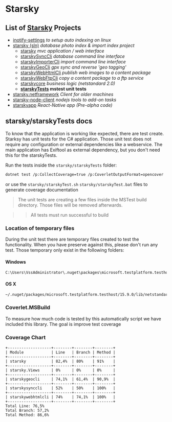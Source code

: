 # Starsky
## List of [Starsky](../../readme.md) Projects
 * [inotify-settings](../../inotify-settings/readme.md) _to setup auto indexing on linux_
 * [starsky (sln)](../../starsky/readme.md) _database photo index & import index project_
    * [starsky](../../starsky/starsky/readme.md)  _mvc application / web interface_
    * [starskySyncCli](../../starsky/starskysynccli/readme.md)  _database command line interface_
    * [starskyImporterCli](../../starsky/starskyimportercli/readme.md)  _import command line interface_
    * [starskyGeoCli](../../starsky/starskygeocli/readme.md)  _gpx sync and reverse 'geo tagging'_
    * [starskyWebHtmlCli](../../starsky/starskywebhtmlcli/readme.md)  _publish web images to a content package_
    * [starskyWebFtpCli](../../starsky/starskywebftpcli/readme.md)  _copy a content package to a ftp service_
    * [starskycore](../../starsky/starskycore/readme.md) _business logic (netstandard 2.0)_
    * __[starskyTests](../../starsky/starskyTests/readme.md)  mstest unit tests__
 * [starsky.netframework](../../starsky.netframework/readme.md) _Client for older machines_
 * [starsky-node-client](../../starsky-node-client/readme.md) _nodejs tools to add-on tasks_
 * [starskyapp](../../starskyapp/readme.md) _React-Native app (Pre-alpha code)_

## starsky/starskyTests docs

To know that the application is working like expected, there are test create.  Starksy has unit tests for the C# application.
Those unit test does not require any configuration or external dependencies like a webservice.
The main application has Exiftool as external dependency, but you don't need this for the starskyTests.

Run the tests inside the `starsky/starskyTests` folder:
```sh
dotnet test /p:CollectCoverage=true /p:CoverletOutputFormat=opencover
```
or use the `starsky/starskyTest.sh` `starsky/starskyTest.bat` files to generate coverage documentation

> The unit tests are creating a few files inside the MSTest build directory. Those files will be removed afterwards.

>> All tests must run successful to build

### Location of temporary files

During the unit test there are temporary files created to test the functionality. When you have preserve against this, please don't run any test. Those temporary only exist in the following folders:

#### Windows
```
C:\Users\VssAdministrator\.nuget\packages\microsoft.testplatform.testhost\15.9.0\lib\netstandard1.5\
```

#### OS X
```
~/.nuget/packages/microsoft.testplatform.testhost/15.9.0/lib/netstandard1.5/
```

### Coverlet.MSBuild
To measure how much code is tested by this automatically script we have included this library.   The goal is improve test coverage

### Coverage Chart
```
+-------------------+--------+--------+--------+
| Module            | Line   | Branch | Method |
+-------------------+--------+--------+--------+
| starsky           | 82,4%  | 80%    | 91%    |
+-------------------+--------+--------+--------+
| starsky.Views     | 0%     | 0%     | 0%     |
+-------------------+--------+--------+--------+
| starskygeocli     | 74,1%  | 61,4%  | 90,9%  |
+-------------------+--------+--------+--------+
| starskysynccli    | 52%    | 50%    | 100%   |
+-------------------+--------+--------+--------+
| starskywebhtmlcli | 74%    | 74,1%  | 100%   |
+-------------------+--------+--------+--------+
Total Line: 76,5%
Total Branch: 57,2%
Total Method: 86,6%
```
